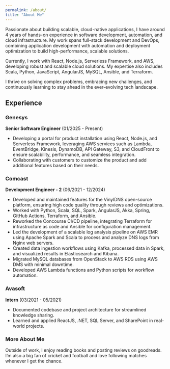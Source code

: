 ```yaml
---
permalink: /about/
title: "About Me"
---
```


Passionate about building scalable, cloud-native applications, I have around 4 years of hands-on experience in software development, automation, and cloud infrastructure. My work spans full-stack development and DevOps, combining application development with automation and deployment optimization to build high-performance, scalable solutions.

Currently, I work with React, Node.js, Serverless Framework, and AWS, developing robust and scalable cloud solutions. My expertise also includes Scala, Python, JavaScript, AngularJS, MySQL, Ansible, and Terraform.

I thrive on solving complex problems, embracing new challenges, and continuously learning to stay ahead in the ever-evolving tech landscape.

## Experience

### Genesys  
**Senior Software Engineer** (01/2025 - Present)  
- Developing a portal for product installation using React, Node.js, and Serverless Framework, leveraging AWS services such as Lambda, EventBridge, Kinesis, DynamoDB, API Gateway, S3, and CloudFront to ensure scalability, performance, and seamless integration.
- Collaborating with customers to customize the product and add additional features based on their needs.

### Comcast  
**Development Engineer - 2** (06/2021 - 12/2024)  
- Developed and maintained features for the VinylDNS open-source platform, ensuring high code quality through reviews and optimizations.
- Worked with Python, Scala, SQL, Spark, AngularJS, Akka, Spring, GitHub Actions, Terraform, and Ansible.
- Reworked the Concourse CI/CD pipeline, integrating Terraform for infrastructure as code and Ansible for configuration management.
- Led the development of a scalable log analysis pipeline on AWS EMR using Apache Spark and Scala to process and analyze DNS logs from Nginx web servers.
- Created data ingestion workflows using Kafka, processed data in Spark, and visualized results in Elasticsearch and Kibana.
- Migrated MySQL databases from OpenStack to AWS RDS using AWS DMS with minimal downtime.
- Developed AWS Lambda functions and Python scripts for workflow automation.

### Avasoft  
**Intern** (03/2021 - 05/2021)  
- Documented codebase and project architecture for streamlined knowledge sharing.
- Learned and applied ReactJS, .NET, SQL Server, and SharePoint in real-world projects.

### More About Me  
Outside of work, I enjoy reading books and posting reviews on goodreads. I’m also a big fan of cricket and football and love following matches whenever I get the chance.  
